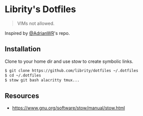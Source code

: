 # Librity's Dotfiles

> VIMs not allowed.

Inspired by [@AdrianWR](https://github.com/AdrianWR/.dotfiles)'s repo.

## Installation

Clone to your home dir and use stow to create symbolic links.

```bash
$ git clone https://github.com/librity/dotfiles ~/.dotfiles
$ cd ~/.dotfiles
$ stow git bash alacritty tmux...
```

## Resources

- https://www.gnu.org/software/stow/manual/stow.html
